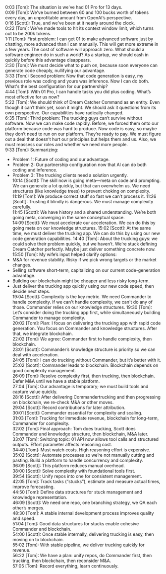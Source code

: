0:03 [Tom]: The situation is we've had 01 Pro for 13 days.  
0:09 [Tom]: We've burned between 60 and 100 bucks worth of tokens every day, an unprofitable amount from OpenAI’s perspective.  
0:16 [Scott]: True, and we've been at it nearly around the clock.  
0:22 [Tom]: We’ve made tools to hit its context window limit, which turns out to be 200k tokens.  
1:11 [Tom]: First problem: I can get 01 to make advanced software just by chatting, more advanced than I can manually. This will get more extreme in a few years. The cost of software will approach zero. What should a software engineer do in such a world? As a startup, we should cash in quickly before this advantage disappears.  
2:30 [Tom]: We must decide what to push on, because soon everyone can generate code cheaply, nullifying our advantage.  
3:33 [Tom]: Second problem: Now that code generation is easy, my previous role was coding and yours was inference. Now I can do both. What's the best configuration for our partnership?  
4:44 [Tom]: With 01 Pro, I can handle tasks you did plus coding. What’s most effective for us now?  
5:22 [Tom]: We should think of Dream Catcher Command as an entity. Even though it can’t think yet, soon it might. We should ask it questions from its own perspective. Our capabilities have radically changed.  
6:35 [Tom]: Third problem: The trucking guys can’t survive without software. Now we can make code rapidly. Before, we forced them onto our platform because code was hard to produce. Now code is easy, so maybe they don’t need to run on our platform. They’re ready to pay. We must figure out a deal that doesn’t hurt our principles but helps them and us. Also, we must reassess our roles and whether we need more people.  
9:33 [Tom]: Summarizing:  
- Problem 1: Future of coding and our advantage.  
- Problem 2: Our partnership configuration now that AI can do both coding and inference.  
- Problem 3: The trucking clients need a solution urgently.  
10:14 [Scott]: The skill now is going meta—meta on code and prompting. We can generate a lot quickly, but that can overwhelm us. We need structures (like knowledge trees) to prevent choking on complexity.  
11:19 [Tom]: We produce correct stuff so fast we can’t process it. 
11:26 [Scott]: Trusting it blindly is dangerous. We must manage complexity carefully.  
11:45 [Scott]: We have history and a shared understanding. We’re both going meta, converging in the same conceptual space.  
14:09 [Scott]: We must accelerate our acceleration.  We can do this by going meta on our knowledge structures.
15:02 [Scott]: At the same time, we must deliver the trucking app.  We can do this by using our new code generation capabilities.
14:40 [Tom]: About the trucking guys: we could solve their problem quickly, but we haven’t. We’re stuck defining Dream Catcher perfectly. Maybe just deliver something concrete now.  
15:50 [Tom]: My wife’s input helped clarify options:  
- M&A for revenue stability. Risky if we pick wrong targets or the market changes.  
- Selling software short-term, capitalizing on our current code-generation advantage.  
- Building our blockchain might be cheaper and less risky long-term.  
- Just deliver the trucking app quickly using our new code speed, then decide next steps.  
19:04 [Scott]: Complexity is the key metric. We need Commander to handle complexity.  If we can't handle complexity, we can't do any of those.  Commander relies on our knowledge structures.
19:30 [Tom]: Let’s consider doing the trucking app first, while simultaneously building Commander to manage complexity.  
20:02 [Tom]: Plan: I focus on delivering the trucking app with rapid code generation. You focus on Commander and knowledge structures. After that, we integrate blockchain.  
22:02 [Tom]: We agree: Commander first to handle complexity, then blockchain.  
23:01 [Scott]: Commander’s knowledge structure is priority so we can deal with acceleration.  
24:05 [Tom]: I can do trucking without Commander, but it’s better with it.  
25:02 [Scott]: Commander leads to blockchain. Blockchain depends on good complexity management.  
26:09 [Tom]: Resolve complexity first, then trucking, then blockchain. Defer M&A until we have a stable platform.  
27:04 [Tom]: Our advantage is temporary; we must build tools and capture value quickly.  
28:16 [Scott]: After delivering Commandertrucking and then progressing on blockchain, we re-check M&A or other moves.  
29:04 [Scott]: Record contributions for later attribution.  
30:01 [Scott]: Commander essential for complexity and scaling.  
31:03 [Tom]: Trucking for immediate revenue, blockchain for long-term, Commander for complexity.  
32:02 [Tom]: Final approach: Tom does trucking, Scott does Commander and knowledge structure, then blockchain, M&A later.  
33:07 [Tom]: Switcing topic: 01 API now allows tool calls and structured outputs. Effort parameter affects reasoning cost.  
34:40 [Tom]: Must watch costs. High reasoning effort is expensive.  
35:02 [Scott]: Automate processes so we’re not manually cutting and pasting. Build a platform to handle concurrency and complexity.  
36:09 [Scott]: This platform reduces manual overhead.  
38:00 [Scott]: Solve complexity with foundational tools first.  
39:54 [Scott]: Unify repos into one for consistent management.  
42:05 [Tom]: Track tasks (“stucks”), estimate and measure actual times, improve forecasting.  
44:50 [Tom]: Define data structures for stuck management and knowledge representation.  
46:09 [Scott]: We need one repo, one branching strategy, we QA each other’s merges.  
48:30 [Tom]: A stable internal development process improves quality and speed.  
51:04 [Tom]: Good data structures for stucks enable cohesive Commander and blockchain.  
54:00 [Scott]: Once stable internally, delivering trucking is easy, then moving on to blockchain.  
55:02 [Tom]: With stable pipeline, we deliver trucking quickly for revenue.  
56:22 [Tom]: We have a plan: unify repos, do Commander first, then trucking, then blockchain, then reconsider M&A.  
57:05 [Tom]: Record everything, learn continuously.  

